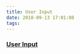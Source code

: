 ```yaml
---
title: User Input
date: 2018-09-13 17:01:08
tags:
---
```

### [User Input](https://docs.microsoft.com/en-ca/windows/desktop/LearnWin32/module-4--user-input)
